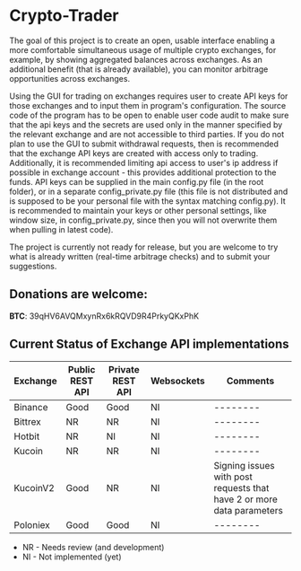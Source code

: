 # Crypto-Trader

The goal of this project is to create an open, usable interface enabling a more
comfortable simultaneous usage of multiple crypto exchanges, for example, by
showing aggregated balances across exchanges. As an additional benefit (that is
already available), you can monitor arbitrage opportunities across exchanges.

Using the GUI for trading on exchanges requires user to create API keys for
those exchanges and to input them in program's configuration. The source code of
the program has to be open to enable user code audit to make sure that the api
keys and the secrets are used only in the manner specified by the relevant
exchange and are not accessible to third parties. If you do not plan to use the
GUI to submit withdrawal requests, then is recommended that the exchange API
keys are created with access only to trading. Additionally, it is recommended
limiting api access to user's ip address if possible in exchange account - this
provides additional protection to the funds. API keys can be supplied in the
main config.py file (in the root folder), or in a separate config_private.py
file (this file is not distributed and is supposed to be your personal file with
the syntax matching config.py). It is recommended to maintain your keys or other
personal settings, like window size, in config_private.py, since then you will
not overwrite them when pulling in latest code).

The project is currently not ready for release, but you are welcome to try what
is already written (real-time arbitrage checks) and to submit your suggestions.

## Donations are welcome:

**BTC**: 39qHV6AVQMxynRx6kRQVD9R4PrkyQKxPhK

## Current Status of Exchange API implementations

| Exchange | Public REST API | Private REST API | Websockets | Comments |
| -------- | --------------- | ---------------- | ---------- | -------- |
| Binance  | Good            | Good             | NI         | -------- |
| Bittrex  | NR              | NR               | NI         | -------- |
| Hotbit   | NR              | NI               | NI         | -------- |
| Kucoin   | NR              | NR               | NI         | -------- |
| KucoinV2 | Good            | NR               | NI         | Signing issues with post requests that have 2 or more data parameters |
| Poloniex | Good            | Good             | NI         | -------- |

- NR - Needs review (and development)
- NI - Not implemented (yet)
